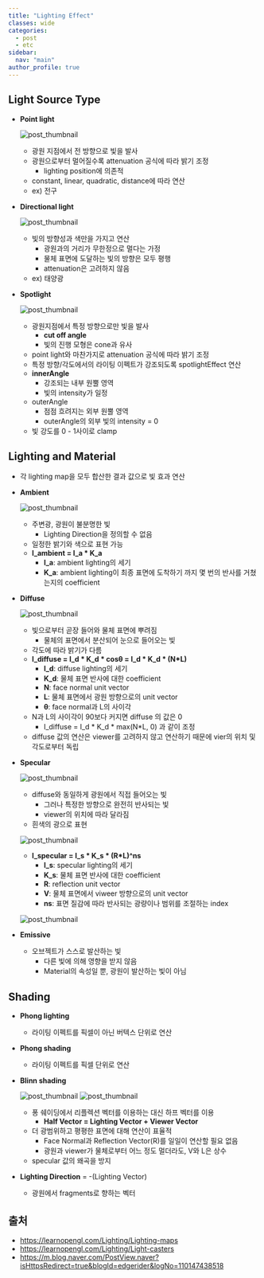 ```yaml
---
title: "Lighting Effect"
classes: wide
categories: 
  - post
  - etc
sidebar:
  nav: "main"
author_profile: true
---
```

   
## Light Source Type    
* **Point light**

  ![post_thumbnail](/assets/images/pointlight.png)
  - 광원 지점에서 전 방향으로 빛을 발사
  - 광원으로부터 멀어질수록 attenuation 공식에 따라 밝기 조정
    - lighting position에 의존적
  - constant, linear, quadratic, distance에 따라 연산
  - ex) 전구

* **Directional light**

  ![post_thumbnail](/assets/images/directionallight.png)
  - 빛의 방향성과 색만을 가지고 연산
    - 광원과의 거리가 무한정으로 멀다는 가정
    - 물체 표면에 도달하는 빛의 방향은 모두 평행
    - attenuation은 고려하지 않음
  - ex) 태양광

* **Spotlight**

  ![post_thumbnail](/assets/images/spotlight.png)
  - 광원지점에서 특정 방향으로만 빛을 발사
    - **cut off angle**
    - 빛의 진행 모형은 cone과 유사
  - point light와 마찬가지로 attenuation 공식에 따라 밝기 조정
  - 특정 방향/각도에서의 라이팅 이펙트가 강조되도록 spotlightEffect 연산
  - **innerAngle**
     - 강조되는 내부 원뿔 영역 
     - 빛의 intensity가 일정
  - outerAngle 
    - 점점 흐려지는 외부 원뿔 영역
    - outerAngle의 외부 빛의 intensity = 0
  - 빛 강도를 0 - 1사이로 clamp

## Lighting and Material
* 각 lighting map을 모두 합산한 결과 값으로 빛 효과 연산

* **Ambient**

  ![post_thumbnail](/assets/images/ambient.png)
  - 주변광, 광원이 불분명한 빛
    - Lighting Direction을 정의할 수 없음
  - 일정한 밝기와 색으로 표현 가능
  - **I_ambient = I_a * K_a**
    - **I_a**: ambient lighting의 세기
    - **K_a**: ambient lighting이 최종 표면에 도착하기 까지 몇 번의 반사를 거쳤는지의 coefficient

* **Diffuse**

  ![post_thumbnail](/assets/images/diffuse.png)
  - 빛으로부터 곧장 들어와 물체 표면에 뿌려짐
    - 물체의 표면에서 분산되어 눈으로 들어오는 빛
  - 각도에 따라 밝기가 다름
  - **I_diffuse = I_d * K_d * cosθ = I_d * K_d * (N*L)**
    - **I_d**: diffuse lighting의 세기
    - **K_d**: 물체 표면 반사에 대한 coefficient
    - **N**: face normal unit vector
    - **L**: 물체 표면에서 광원 방향으로의 unit vector
    - **θ**: face normal과 L의 사이각
  - N과 L의 사이각이 90보다 커지면 diffuse 의 값은 0
    - I_diffuse = I_d * K_d * max(N*L, 0) 과 같이 조정
  - diffuse 값의 연산은 viewer를 고려하지 않고 연산하기 때문에 vier의 위치 및 각도로부터 독립

* **Specular**

  ![post_thumbnail](/assets/images/specular.png)    
  - diffuse와 동일하게 광원에서 직접 들어오는 빛
    - 그러나 특정한 방향으로 완전히 반사되는 빛
    - viewer의 위치에 따라 달라짐
  - 흰색의 광으로 표현

  ![post_thumbnail](/assets/images/spec_vectors.png)    
  - **I_specular = I_s * K_s * (R*L)^ns**
    - **I_s**: specular lighting의 세기
    - **K_s**: 물체 표면 반사에 대한 coefficient
    - **R**: reflection unit vector
    - **V**: 물체 표면에서 viweer 방향으로의 unit vector
    - **ns**: 표면 질감에 따라 반사되는 광량이나 범위를 조절하는 index

  ![post_thumbnail](/assets/images/emissive.png)
* **Emissive**
  * 오브젝트가 스스로 발산하는 빛
    * 다른 빛에 의해 영향을 받지 않음
    * Material의 속성일 뿐, 광원이 발산하는 빛이 아님

## Shading
* **Phong lighting**
  * 라이팅 이펙트를 픽셀이 아닌 버텍스 단위로 연산
* **Phong shading** 
  * 라이팅 이펙트를 픽셀 단위로 연산
* **Blinn shading** 

  ![post_thumbnail](/assets/images/phong1.png)
  ![post_thumbnail](/assets/images/phong2.png)
  * 퐁 쉐이딩에서 리플렉션 벡터를 이용하는 대신 하프 벡터를 이용
    * **Half Vector = Lighting Vector + Viewer Vector**
  * 더 광범위하고 평평한 표면에 대해 연산이 표율적
    * Face Normal과 Reflection Vector(R)를 일일이 연산할 필요 없음
    * 광원과 viewer가 물체로부터 어느 정도 멀더라도, V와 L은 상수
  * specular 값의 왜곡을 방지
* **Lighting Direction** = -(Lighting Vector)
  * 광원에서 fragments로 향하는 벡터
  
## 출처
* <https://learnopengl.com/Lighting/Lighting-maps>
* <https://learnopengl.com/Lighting/Light-casters>  
* <https://m.blog.naver.com/PostView.naver?isHttpsRedirect=true&blogId=edgerider&logNo=110147438518>